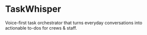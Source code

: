 # TaskWhisper
Voice-first task orchestrator that turns everyday conversations into actionable to-dos for crews &amp; staff.
